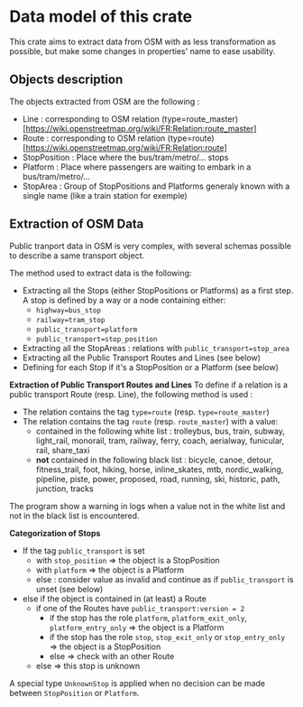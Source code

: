 # Data model of this crate

This crate aims to extract data from OSM with as less transformation as possible, but make some changes in properties' name to ease usability.

## Objects description
The objects extracted from OSM are the following :
* Line : corresponding to OSM relation (type=route_master)[https://wiki.openstreetmap.org/wiki/FR:Relation:route_master]
* Route : corresponding to OSM relation (type=route)[https://wiki.openstreetmap.org/wiki/FR:Relation:route]
* StopPosition : Place where the bus/tram/metro/... stops
* Platform : Place where passengers are waiting to embark in a bus/tram/metro/...
* StopArea : Group of StopPositions and Platforms generaly known with a single name (like a train station for exemple)

## Extraction of OSM Data
Public tranport data in OSM is very complex, with several schemas possible to describe a same transport object.

The method used to extract data is the following:
* Extracting all the Stops (either StopPositions or Platforms) as a first step. A stop is defined by a way or a node containing either:
  * `highway=bus_stop`
  * `railway=tram_stop`
  * `public_transport=platform`
  * `public_transport=stop_position`
* Extracting all the StopAreas : relations with `public_transport=stop_area`
* Extracting all the Public Transport Routes and Lines (see below)
* Defining for each Stop if it's a StopPosition or a Platform (see below)


**Extraction of Public Transport Routes and Lines**
To define if a relation is a public transport Route (resp. Line), the following method is used :
* The relation contains the tag `type=route` (resp. `type=route_master`)
* The relation contains the tag `route` (resp. `route_master`) with a value:
  + contained in the following white list : trolleybus, bus, train, subway, light_rail, monorail, tram, railway, ferry, coach, aerialway, funicular, rail, share_taxi
  + **not** contained in the following black list :
bicycle, canoe, detour, fitness_trail, foot, hiking, horse, inline_skates, mtb, nordic_walking, pipeline, piste, power, proposed, road, running, ski, historic, path, junction, tracks


The program show a warning in logs when a value not in the white list and not in the black list is encountered. 


**Categorization of Stops**

* If the tag `public_transport` is set
  * with `stop_position` => the object is a StopPosition
  * with `platform` => the object is a Platform
  * else : consider value as invalid and continue as if `public_transport` is unset (see below)
* else if the object is contained in (at least) a Route
  * if one of the Routes have `public_transport:version = 2`
    * if the stop has the role `platform`, `platform_exit_only`, `platform_entry_only` => the object is a Platform
    * if the stop has the role `stop`, `stop_exit_only` or `stop_entry_only` => the object is a StopPosition
    * else => check with an other Route
  * else => this stop is unknown

A special type `UnknownStop` is applied when no decision can be made between `StopPosition` or `Platform`.
